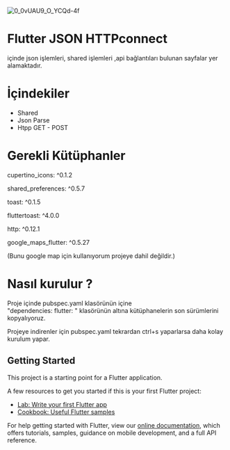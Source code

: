 ![0_0vUAU9_O_YCQd-4f](https://user-images.githubusercontent.com/48158126/78242059-0dbed180-74ea-11ea-9e7f-b4c77d5c8127.jpg)
# Flutter JSON HTTPconnect 
içinde json işlemleri, shared işlemleri ,api bağlantıları bulunan sayfalar yer alamaktadır.
# İçindekiler
- Shared
- Json Parse
- Htpp GET - POST
# Gerekli Kütüphanler
  cupertino_icons: ^0.1.2
  
  shared_preferences: ^0.5.7
  
  toast: ^0.1.5
  
  fluttertoast: ^4.0.0
  
  http: ^0.12.1
  
  google_maps_flutter: ^0.5.27
  
  (Bunu google map için kullanıyorum projeye dahil değildir.)
 # Nasıl kurulur ?
 Proje içinde pubspec.yaml klasörünün içine  
 "dependencies:
   flutter:  "
   klasörünün altına kütüphanelerin son sürümlerini kopyalıyoruz.
  
 Projeye indirenler için pubspec.yaml tekrardan ctrl+s yaparlarsa daha kolay kurulum yapar.
 



## Getting Started

This project is a starting point for a Flutter application.

A few resources to get you started if this is your first Flutter project:

- [Lab: Write your first Flutter app](https://flutter.dev/docs/get-started/codelab)
- [Cookbook: Useful Flutter samples](https://flutter.dev/docs/cookbook)

For help getting started with Flutter, view our
[online documentation](https://flutter.dev/docs), which offers tutorials,
samples, guidance on mobile development, and a full API reference.
